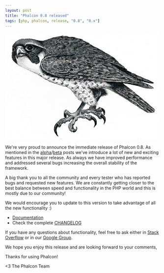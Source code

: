 ```yaml
---
layout: post
title: "Phalcon 0.8 released"
tags: [php, phalcon, release, "0.8", "0.x"]
---
```


![image](/assets/files/2013-01-09-falcon.jpg)

We're very proud to announce the immediate release of Phalcon 0.8. As mentioned in the [alpha](/post/phalcon-0-8-0-alpha-available)/[beta](/post/phalcon-0-8-0-beta-is-available) posts we've introduce a lot of new and exciting features in this major release. As always we have improved performance and addressed several bugs increasing the overall stability of the framework.

A big thank you to all the community and every tester who has reported bugs and requested new features. We are constantly getting closer to the best balance between speed and functionality in the PHP world and this is mostly due to our community!

<!--more-->
We would encourage you to update to this version to take advantage of all the new functionality :)

- [Documentation](https://docs.phalconphp.com/en/latest/)
- Check the complete [CHANGELOG](https://github.com/phalcon/cphalcon/blob/0.8.0/CHANGELOG)

If you have any questions about functionality, feel free to ask either in [Stack Overflow](http://stackoverflow.com/questions/tagged/phalcon?sort=newest&pagesize=15) or in our [Google Group](https://groups.google.com/forum/?fromgroups#%21forum/phalcon).

We hope you enjoy this release and are looking forward to your comments,

Thanks for using Phalcon!


<3 The Phalcon Team

